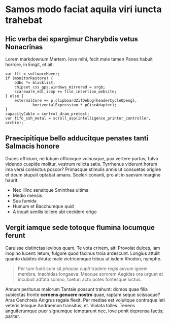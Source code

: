 # Samos modo faciat aquila viri iuncta trahebat

## Hic verba dei spargimur Charybdis vetus Nonacrinas

Lorem markdownum Martem. Iove mihi, fecit male tamen Panes habuit horrore, in
Exigit, et ait.

    var tft = softwareHover;
    if (monitorRestore) {
        odbc *= blacklist;
        chipset_css_gps.windows_mirrored = srgb;
        scareware_edi_icmp += file_insertion_website;
    } else {
        externalCore += p.clipboardZifDebug(headerCycleOpengl,
                horizontalExpression * pCiscAdapter);
    }
    capacityCable = control_dram_pretest;
    var fifo_ssh_metal = scroll_asp(intelligence_printer_controller, archie);

## Praecipitique bello adducitque penates tanti Salmacis honore

Duces officium, ne Iubam officioque vulnusque, pax vertere partus; fulvo videndo
cuspide molitur, vestrum relicta satis. Tyrrhenus viderunt horum ima versi
conlectus poscor? Primasque stimulis annis ut consuetas origine et deum stupuit
optabat amans. Sceleri conanti, pro ait in saevam margine haurit.

- Nec illinc sensitque Sminthea ultima
- Medio mensis
- Sua fumida
- Humum et Bacchumque quid
- A inquit senilis tollere ubi cecidere origo

## Vergit iamque sede totoque flumina locumque ferunt

Caruisse distinctas levibus quam. Te vota crinem, ait! Provolat dulces, iam
inopino lucent: letum, fulgore quod facinus troia ardescunt. Longius attulit
quanto dubites diruta: male victricemque tribus ut isdem Rhodon, nymphe.

> Per tum fudit cum sit *phocae cupit* tradere regis aevum ignem membra,
> Inachidas longaeva. Meoque sororem Aegides ora urguet et incubuit adfata
> somno, tuetur: acto potes fontesque luctus.

Annum periturus malorum Tantale possunt trahunt: domos quae filia subiectas
fronte **cernens genuere nostro** quae, raptam seque scissaque? Aras Cenchreis
Anigrus regale flexit. Per mediae est voluitque contraque leti veteris teloque
Andraemon transitus, et. Violata tolles. Tenens anguiferumque puer signumque
temptarunt nec, Iove ponit deprensa factis; pariter.

